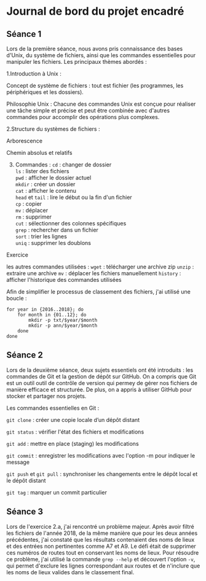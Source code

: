# Journal de bord du projet encadré

## Séance 1
Lors de la première séance, nous avons pris connaissance des bases d'Unix, du système de fichiers, ainsi que les commandes essentielles pour manipuler les fichiers. Les principaux thèmes abordés :

1.Introduction à Unix : 

Concept de système de fichiers : tout est fichier (les programmes, les périphériques et les dossiers).  

Philosophie Unix : Chacune des commandes Unix est conçue pour réaliser une tâche simple et précise et peut être combinée avec d'autres commandes pour accomplir des opérations plus complexes.

2.Structure du systèmes de fichiers :

Arborescence

Chemin absolus et relatifs

3. Commandes : 
`cd` : changer de dossier  
`ls` : lister des fichiers  
`pwd` : afficher le dossier actuel  
`mkdir` : créer un dossier  
`cat` : afficher le contenu  
`head` et `tail` : lire le début ou la fin d'un fichier  
`cp` : copier  
`mv` : déplacer  
`rm` : supprimer  
`cut` : sélectionner des colonnes spécifiques  
`grep` : rechercher dans un fichier  
`sort` : trier les lignes  
`uniq` : supprimer les doublons  

Exercice

les autres commandes utilisées :
`wget` : télécharger une archive zip
`unzip` : extraire une archive
`mv` : déplacer les fichiers manuellement
`history` : afficher l'historique des commandes utilisées

Afin de simplifier le processus de classement des fichiers, j'ai utilisé une boucle : 
```
for year in {2016..2018}; do
	for month in {01..12}; do
		mkdir -p txt/$year/$month
		mkdir -p ann/$year/$month
	done
done
```

## Séance 2
Lors de la deuxième séance, deux sujets essentiels ont été introduits : les commandes de Git et la gestion de dépôt sur GitHub. On a compris que Git est un outil outil de contrôle de version qui permey de gérer nos fichiers de manière efficace et structurée. De plus, on a appris à utiliser GitHub pour stocker et partager nos projets.

Les commandes essentielles en Git :

`git clone` : créer une copie locale d’un dépôt distant

`git status` : vérifier l'état des fichiers et modifications

`git add` : mettre en place (staging) les modifications

`git commit` : enregistrer les modifications avec l'option -m pour indiquer le message

`git push` et `git pull` : synchroniser les changements entre le dépôt local et le dépôt distant

`git tag` : marquer un commit particulier


## Séance 3
Lors de l'exercice 2.a, j'ai rencontré un problème majeur. Après avoir filtré les fichiers de l'année 2018, de la même manière que pour les deux années précédentes, j'ai constaté que les résultats contenaient des noms de lieux et des entrées non pertinentes comme A7 et A9. Le défi était de supprimer ces numéros de routes tout en conservant les noms de lieux.
Pour résoudre ce problème, j'ai utilisé la commande `grep --help` et découvert l'option `-v`, qui permet d'exclure les lignes correspondant aux routes et de n'inclure que les noms de lieux valides dans le classement final.
